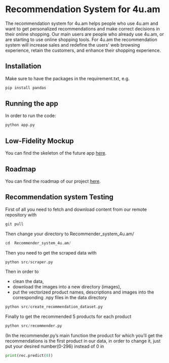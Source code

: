 # Recommendation System for 4u.am

The recommendation system for 4u.am helps people who use 4u.am and want to get personalized recommendations and make correct decisions in their online shopping. Our main users are people who already use 4u.am, or are starting to use online shopping tools. For 4u.am the recommendation system will increase sales and redefine the users' web browsing experience, retain the customers, and enhance their shopping experience.

## Installation

Make sure to have the packages in the requirement.txt, e.g.

```python
pip install pandas
```
## Running the app

In order to run the code:
```python
python app.py
```

## Low-Fidelity Mockup

You can find the skeleton of the future app [here](https://www.figma.com/file/sCU4n4i3felNCzD73lxvFe/Low-fidelity-mockup?node-id=1%3A6).

## Roadmap

You can find the roadmap of our project [here]( https://www.figma.com/file/CreZVKPt76Gb8v86KLdRwE/Group-5-Roadmap?node-id=0%3A1).

## Recommendation system Testing

First of all you need to fetch and download content from our remote repository with

```python 
git pull
```

Then change your directory to Recommender_system_4u.am/

```python 
cd  Recommender_system_4u.am/
```


Then you need to get the scraped data with 
```python 
python src/scraper.py
```

Then in order to 
- clean the data,
- download the images into a new directory (images), 
- put the vectorized product names, descriptions and images into the corresponding .npy files in the data directory 

```python 
python src/create_recommendation_dataset.py
```

Finally to get the recommended 5 products for each product

```python 
python src/recommender.py
```

(In the recommender.py’s main function the product for which you’ll get the recommendations is the first product in our 
data, in order to change it, just put your desired number(0-296) instead of 0 in

```python 
print(rec.predict(0)) 
```
